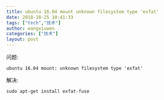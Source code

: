 ```yaml
---
title: ubuntu 16.04 mount unknown filesystem type 'exfat'
date: 2018-10-25 10:41:33
tags: ["tech","技术"]
author: wangxiuwen
categories: ["技术"]
layout: post
---
```


问题:
```
ubuntu 16.04 mount: unknown filesystem type 'exfat'
```

解决:
```
sudo apt-get install exfat-fuse
```